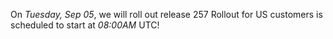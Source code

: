 On *Tuesday, Sep 05*, we will roll out release 257
Rollout for US customers is scheduled to start at *08:00AM* UTC!
